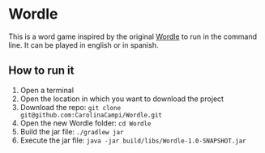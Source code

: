 # Wordle
This is a word game inspired by the original [Wordle](https://www.powerlanguage.co.uk/wordle/) to run in the command line.
It can be played in english or in spanish.

## How to run it

1. Open a terminal
2. Open the location in which you want to download the project
3. Download the repo: `git clone git@github.com:CarolinaCampi/Wordle.git`
4. Open the new Wordle folder: `cd Wordle`
5. Build the jar file: `./gradlew jar`
6. Execute the jar file: `java -jar build/libs/Wordle-1.0-SNAPSHOT.jar`
